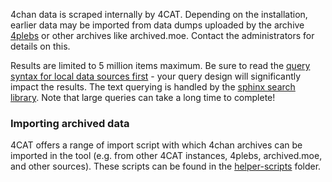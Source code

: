 4chan data is scraped internally by 4CAT. Depending on the installation, earlier data may be imported from data dumps uploaded by the archive [4plebs](https://archive.4plebs.org) or other archives like archived.moe. Contact the administrators for details on this.

Results are limited to 5 million items maximum. Be sure to read the [query syntax for local data sources first](http://4sal.oilab.nl/page/query-syntax/) - your query design will significantly impact the results. The text querying is handled by the [sphinx search library](http://sphinxsearch.com/). Note that large queries can take a long time to complete!

### Importing archived data
4CAT offers a range of import script with which 4chan archives can be imported in the tool (e.g. from other 4CAT instances, 4plebs, archived.moe, and other sources). These scripts can be found in the [helper-scripts](https://github.com/digitalmethodsinitiative/4cat/tree/master/helper-scripts) folder.

